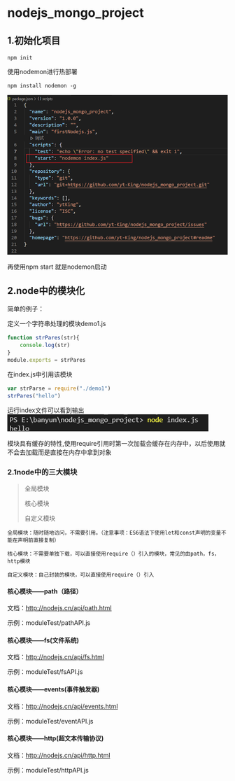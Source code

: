 # nodejs_mongo_project

## 1.初始化项目

```
npm init
```

使用nodemon进行热部署

```
npm install nodemon -g
```

![image-20211211153000826](README.images/image-20211211153000826.png)

再使用npm start 就是nodemon启动

## 2.node中的模块化

简单的例子：

定义一个字符串处理的模块demo1.js

```javascript
function strPares(str){
    console.log(str)
}
module.exports = strPares
```

在index.js中引用该模块

```javascript
var strParse = require("./demo1")
strPares("hello")
```

运行index文件可以看到输出![image-20211211154742898](README.images/image-20211211154742898.png)

模块具有缓存的特性,使用require引用时第一次加载会缓存在内存中，以后使用就不会去加载而是直接在内存中拿到对象

### 2.1node中的三大模块

>全局模块
>
>核心模块
>
>自定义模块

```
全局模块：随时随地访问，不需要引用。（注意事项：ES6语法下使用let和const声明的变量不能在声明前直接复制）
```

```
核心模块：不需要单独下载，可以直接使用require（）引入的模块，常见的由path，fs，http模块
```

```
自定义模块：自己封装的模块，可以直接使用require（）引入
```

#### 核心模块——path（路径）

文档：http://nodejs.cn/api/path.html

示例：moduleTest/pathAPI.js

#### 核心模块——fs(文件系统)

文档：http://nodejs.cn/api/fs.html

示例：moduleTest/fsAPI.js

#### 核心模块——events(事件触发器)

文档：http://nodejs.cn/api/events.html

示例：moduleTest/eventAPI.js

#### 核心模块——http(超文本传输协议)

文档：http://nodejs.cn/api/http.html

示例：moduleTest/httpAPI.js
